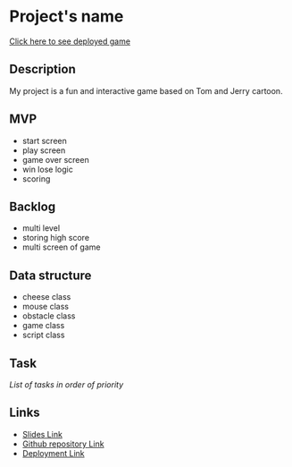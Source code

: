# Project's name

[Click here to see deployed game](https://shaza-kashlan.github.io/tom-and-jerry_game/)

## Description

My project is a fun and interactive game based on Tom and Jerry cartoon.

## MVP

- start screen
- play screen
- game over screen
- win lose logic
- scoring

## Backlog

- multi level
- storing high score
- multi screen of game

## Data structure

- cheese class
- mouse class
- obstacle class
- game class
- script class

## Task

_List of tasks in order of priority_

## Links

- [Slides Link](https://prezi.com/p/edit/38jx-da50tgu/)
- [Github repository Link](https://github.com/shaza-kashlan/tom-and-jerry_game.git)
- [Deployment Link](https://shaza-kashlan.github.io/tom-and-jerry_game/)
